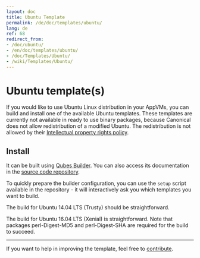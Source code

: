 ```yaml
---
layout: doc
title: Ubuntu Template
permalink: /de/doc/templates/ubuntu/
lang: de
ref: 68
redirect_from:
- /doc/ubuntu/
- /en/doc/templates/ubuntu/
- /doc/Templates/Ubuntu/
- /wiki/Templates/Ubuntu/
---
```


Ubuntu template(s)
==================

If you would like to use Ubuntu Linux distribution in your AppVMs, you can build and
install one of the available Ubuntu templates. These templates are currently not
available in ready to use binary packages, because Canonical does not allow
redistribution of a modified Ubuntu. The redistribution is not allowed by their
[Intellectual property rights policy](https://www.ubuntu.com/legal/terms-and-policies/intellectual-property-policy).


Install
-------

It can be built using [Qubes Builder](/de/doc/qubes-builder/). You can also access its
documentation in the [source code
repository](https://github.com/QubesOS/qubes-builder/blob/master/README.md).

To quickly prepare the builder configuration, you can use the `setup` script
available in the repository - it will interactively ask you which templates you
want to build.

The build for Ubuntu 14.04 LTS (Trusty) should be straightforward.

The build for Ubuntu 16.04 LTS (Xenial) is straightforward. Note that packages perl-Digest-MD5 and perl-Digest-SHA are required for the build to succeed.


-----------

If you want to help in improving the template, feel free to
[contribute](/de/doc/contributing/).
